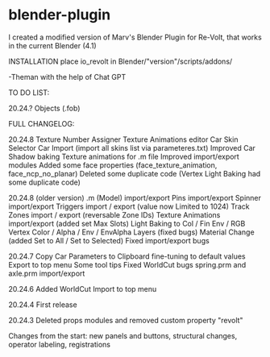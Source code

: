 # blender-plugin
I created a modified version of Marv's Blender Plugin for Re-Volt, that works in the current Blender (4.1)

INSTALLATION
place io_revolt in Blender/"version"/scripts/addons/

-Theman with the help of Chat GPT

TO DO LIST:

20.24.?
Objects (.fob)

FULL CHANGELOG:

20.24.8
Texture Number Assigner
Texture Animations editor
Car Skin Selector
Car Import (import all skins list via parameteres.txt)
Improved Car Shadow baking
Texture animations for .m file
Improved import/export modules
Added some face properties (face_texture_animation, face_ncp_no_planar)
Deleted some duplicate code (Vertex Light Baking had some duplicate code)

20.24.8 (older version)
.m (Model) import/export
Pins import/export
Spinner import/export
Triggers import / export (value now Limited to 1024)
Track Zones import / export (reversable Zone IDs)
Texture Animations import/export (added set Max Slots)
Light Baking to Col / Fin Env / RGB
Vertex Color / Alpha / Env / EnvAlpha Layers (fixed bugs)
Material Change (added Set to All / Set to Selected)
Fixed import/export bugs

20.24.7
Copy Car Parameters to Clipboard fine-tuning to default values
Export to top menu
Some tool tips
Fixed WorldCut bugs
spring.prm and axle.prm import/export

20.24.6
Added WorldCut
Import to top menu

20.24.4
First release

20.24.3
Deleted props modules and removed custom property "revolt"

Changes from the start: new panels and buttons, structural changes, operator labeling, registrations